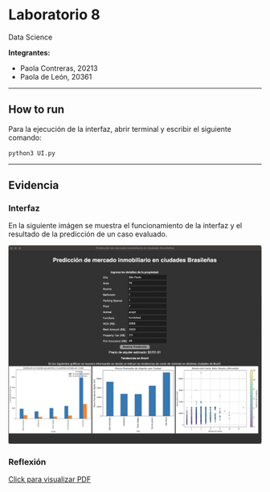 # Laboratorio 8
Data Science

**Integrantes:**
 - Paola Contreras, 20213
 - Paola de León, 20361

---

## **How to run**
Para la ejecución de la interfaz, abrir terminal y escribir el siguiente comando:
```
python3 UI.py
```

---
## **Evidencia**
### **Interfaz**
En la siguiente imágen se muestra el funcionamiento de la interfaz y el resultado de la predicción de un caso evaluado.

![Interfaz](./graficos/Interfaz.png)

### **Reflexión**
[Click para visualizar PDF](./lab08_DS.pdf)